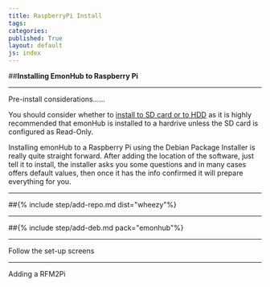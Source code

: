 ```yaml
---
title: RaspberryPi Install
tags: 
categories: 
published: True
layout: default
js: index
---
```


##**Installing EmonHub to Raspberry Pi**

-----------------------------------

Pre-install considerations......

You should consider whether to [install to SD card or to HDD]({{site.page}}install/raspberrypi/sd_or_hdd) as it is highly recommended that emonHub is installed to a hardrive unless the SD card is configured as Read-Only.



Installing emonHub to a Raspberry Pi using the Debian Package Installer is really quite straight forward. After adding the location of the software, just tell it to install, the installer asks you some questions and in many cases offers default values, then once it has the info confirmed it will prepare everything for you.

----------

##{% include step/add-repo.md dist="wheezy"%}

----

##{% include step/add-deb.md pack="emonhub"%}

---

Follow the set-up screens

-----------------------------

Adding a RFM2Pi

